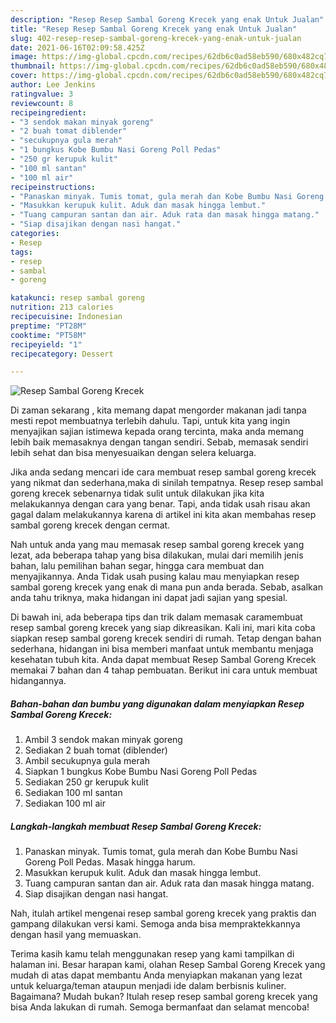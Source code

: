```yaml
---
description: "Resep Resep Sambal Goreng Krecek yang enak Untuk Jualan"
title: "Resep Resep Sambal Goreng Krecek yang enak Untuk Jualan"
slug: 402-resep-resep-sambal-goreng-krecek-yang-enak-untuk-jualan
date: 2021-06-16T02:09:58.425Z
image: https://img-global.cpcdn.com/recipes/62db6c0ad58eb590/680x482cq70/resep-sambal-goreng-krecek-foto-resep-utama.jpg
thumbnail: https://img-global.cpcdn.com/recipes/62db6c0ad58eb590/680x482cq70/resep-sambal-goreng-krecek-foto-resep-utama.jpg
cover: https://img-global.cpcdn.com/recipes/62db6c0ad58eb590/680x482cq70/resep-sambal-goreng-krecek-foto-resep-utama.jpg
author: Lee Jenkins
ratingvalue: 3
reviewcount: 8
recipeingredient:
- "3 sendok makan minyak goreng"
- "2 buah tomat diblender"
- "secukupnya gula merah"
- "1 bungkus Kobe Bumbu Nasi Goreng Poll Pedas"
- "250 gr kerupuk kulit"
- "100 ml santan"
- "100 ml air"
recipeinstructions:
- "Panaskan minyak. Tumis tomat, gula merah dan Kobe Bumbu Nasi Goreng Poll Pedas. Masak hingga harum."
- "Masukkan kerupuk kulit. Aduk dan masak hingga lembut."
- "Tuang campuran santan dan air. Aduk rata dan masak hingga matang."
- "Siap disajikan dengan nasi hangat."
categories:
- Resep
tags:
- resep
- sambal
- goreng

katakunci: resep sambal goreng 
nutrition: 213 calories
recipecuisine: Indonesian
preptime: "PT28M"
cooktime: "PT58M"
recipeyield: "1"
recipecategory: Dessert

---
```



![Resep Sambal Goreng Krecek](https://img-global.cpcdn.com/recipes/62db6c0ad58eb590/680x482cq70/resep-sambal-goreng-krecek-foto-resep-utama.jpg)

Di zaman  sekarang , kita memang dapat mengorder makanan jadi tanpa mesti repot membuatnya terlebih dahulu. Tapi, untuk kita yang ingin menyajikan sajian istimewa kepada orang tercinta, maka anda memang lebih baik memasaknya dengan tangan sendiri. Sebab, memasak sendiri lebih sehat dan bisa menyesuaikan dengan selera keluarga.

Jika anda sedang mencari ide cara membuat resep sambal goreng krecek yang nikmat dan sederhana,maka di sinilah tempatnya. Resep resep sambal goreng krecek  sebenarnya tidak sulit untuk dilakukan jika kita melakukannya dengan cara yang benar. Tapi, anda tidak usah risau akan gagal dalam melakukannya 
karena di artikel ini kita akan membahas resep sambal goreng krecek dengan cermat.  



Nah untuk anda yang mau memasak resep sambal goreng krecek yang lezat, ada beberapa tahap yang bisa dilakukan, mulai dari memilih jenis bahan, lalu pemilihan bahan segar, hingga cara membuat dan menyajikannya. Anda Tidak usah pusing kalau mau menyiapkan resep sambal goreng krecek yang enak di mana pun anda berada. Sebab, asalkan anda  tahu triknya, maka hidangan ini dapat jadi sajian yang spesial.

Di bawah ini, ada beberapa tips dan trik dalam memasak caramembuat resep sambal goreng krecek yang siap dikreasikan. Kali ini, mari kita coba siapkan resep sambal goreng krecek sendiri di rumah. Tetap dengan bahan sederhana, hidangan ini bisa memberi manfaat untuk membantu menjaga kesehatan tubuh kita. Anda dapat membuat Resep Sambal Goreng Krecek memakai 7 bahan dan 4 tahap pembuatan. Berikut ini cara untuk membuat hidangannya.

<!--inarticleads1-->

##### Bahan-bahan dan bumbu yang digunakan dalam menyiapkan Resep Sambal Goreng Krecek:

1. Ambil 3 sendok makan minyak goreng
1. Sediakan 2 buah tomat (diblender)
1. Ambil secukupnya gula merah
1. Siapkan 1 bungkus Kobe Bumbu Nasi Goreng Poll Pedas
1. Sediakan 250 gr kerupuk kulit
1. Sediakan 100 ml santan
1. Sediakan 100 ml air




<!--inarticleads2-->

##### Langkah-langkah membuat Resep Sambal Goreng Krecek:

1. Panaskan minyak. Tumis tomat, gula merah dan Kobe Bumbu Nasi Goreng Poll Pedas. Masak hingga harum.
1. Masukkan kerupuk kulit. Aduk dan masak hingga lembut.
1. Tuang campuran santan dan air. Aduk rata dan masak hingga matang.
1. Siap disajikan dengan nasi hangat.




Nah, itulah artikel mengenai  resep sambal goreng krecek  yang praktis dan gampang dilakukan versi kami. Semoga anda bisa mempraktekkannya dengan hasil yang memuaskan. 

Terima kasih kamu telah menggunakan resep yang kami tampilkan di halaman ini. Besar harapan kami, olahan  Resep Sambal Goreng Krecek yang mudah di atas dapat membantu Anda menyiapkan makanan yang lezat untuk keluarga/teman ataupun menjadi ide dalam berbisnis kuliner. Bagaimana? Mudah bukan? Itulah resep resep sambal goreng krecek yang bisa Anda lakukan di rumah. Semoga bermanfaat dan selamat mencoba!

